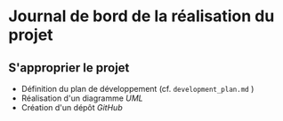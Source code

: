 # Journal de bord de la réalisation du projet

## S'approprier le projet

- Définition du plan de développement (cf. `development_plan.md` )
- Réalisation d'un diagramme *UML*
- Création d'un dépôt *GitHub*
